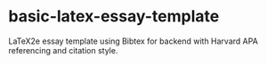# basic-latex-essay-template
LaTeX2e essay template using Bibtex for backend with Harvard APA referencing and citation style.

